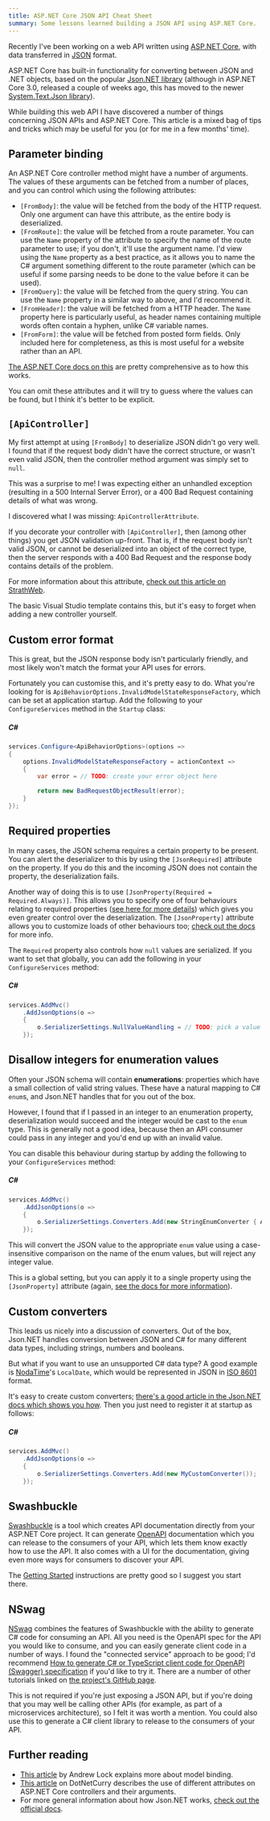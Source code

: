 ```yaml
---
title: ASP.NET Core JSON API Cheat Sheet
summary: Some lessons learned building a JSON API using ASP.NET Core.
---
```


Recently I've been working on a web API written using [ASP.NET
Core](https://docs.microsoft.com/en-us/aspnet/core/?view=aspnetcore-3.0), with
data transferred in [JSON](https://www.json.org/) format.

ASP.NET Core has built-in functionality for converting between JSON and .NET
objects, based on the popular [Json.NET
library](https://www.newtonsoft.com/json) (although in ASP.NET Core 3.0,
released a couple of weeks ago, this has moved to the newer [System.Text.Json
library](https://www.hanselman.com/blog/SystemTextJsonAndNewBuiltinJSONSupportInNETCore.aspx)).

While building this web API I have discovered a number of things concerning JSON
APIs and ASP.NET Core. This article is a mixed bag of tips and tricks which may
be useful for you (or for me in a few months' time).

## Parameter binding

An ASP.NET Core controller method might have a number of arguments. The values
of these arguments can be fetched from a number of places, and you can control
which using the following attributes:

- `[FromBody]`: the value will be fetched from the body of the HTTP request.
  Only one argument can have this attribute, as the entire body is deserialized.
- `[FromRoute]`: the value will be fetched from a route parameter. You can use
  the `Name` property of the attribute to specify the name of the route
  parameter to use; if you don't, it'll use the argument name. I'd view using
  the `Name` property as a best practice, as it allows you to name the C#
  argument something different to the route parameter (which can be useful if
  some parsing needs to be done to the value before it can be used).
- `[FromQuery]`: the value will be fetched from the query string. You can use
  the `Name` property in a similar way to above, and I'd recommend it.
- `[FromHeader]`: the value will be fetched from a HTTP header. The `Name`
  property here is particularly useful, as header names containing multiple
  words often contain a hyphen, unlike C# variable names.
- `[FromForm]`: the value will be fetched from posted form fields. Only included
  here for completeness, as this is most useful for a website rather than an
  API.

[The ASP.NET Core docs on
this](https://docs.microsoft.com/en-us/aspnet/core/mvc/models/model-binding?view=aspnetcore-3.0#sources)
are pretty comprehensive as to how this works.

You can omit these attributes and it will try to guess where the values can be
found, but I think it's better to be explicit.

## `[ApiController]`

My first attempt at using `[FromBody]` to deserialize JSON didn't go very well.
I found that if the request body didn't have the correct structure, or wasn't
even valid JSON, then the controller method argument was simply set to `null`.

This was a surprise to me! I was expecting either an unhandled exception
(resulting in a 500 Internal Server Error), or a 400 Bad Request containing
details of what was wrong.

I discovered what I was missing: `ApiControllerAttribute`.

If you decorate your controller with `[ApiController]`, then (among other
things) you get JSON validation up-front. That is, if the request body isn't
valid JSON, or cannot be deserialized into an object of the correct type, then
the server responds with a 400 Bad Request and the response body contains
details of the problem.

For more information about this attribute, [check out this article on
StrathWeb](https://www.strathweb.com/2018/02/exploring-the-apicontrollerattribute-and-its-features-for-asp-net-core-mvc-2-1/).

The basic Visual Studio template contains this, but it's easy to forget when
adding a new controller yourself.

## Custom error format

This is great, but the JSON response body isn't particularly friendly, and most
likely won't match the format your API uses for errors.

Fortunately you can customise this, and it's pretty easy to do. What you're
looking for is `ApiBehaviorOptions.InvalidModelStateResponseFactory`, which can
be set at application startup. Add the following to your `ConfigureServices`
method in the `Startup` class:

##### C#

```c#
services.Configure<ApiBehaviorOptions>(options =>
{
    options.InvalidModelStateResponseFactory = actionContext => 
    {
        var error = // TODO: create your error object here

        return new BadRequestObjectResult(error);
    }
});
```

## Required properties

In many cases, the JSON schema requires a certain property to be present. You
can alert the deserializer to this by using the `[JsonRequired]` attribute on
the property. If you do this and the incoming JSON does not contain the
property, the deserialization fails.

Another way of doing this is to use `[JsonProperty(Required =
Required.Always)]`. This allows you to specify one of four behaviours relating
to required properties ([see here for more
details](https://www.newtonsoft.com/json/help/html/T_Newtonsoft_Json_Required.htm))
which gives you even greater control over the deserialization. The
`[JsonProperty]` attribute allows you to customize loads of other behaviours
too; [check out the
docs](https://www.newtonsoft.com/json/help/html/T_Newtonsoft_Json_Serialization_JsonProperty.htm)
for more info.

The `Required` property also controls how `null` values are serialized. If you
want to set that globally, you can add the following in your `ConfigureServices`
method:

##### C#

```c#
services.AddMvc()
    .AddJsonOptions(o =>
    {
        o.SerializerSettings.NullValueHandling = // TODO: pick a value
    });
```

## Disallow integers for enumeration values

Often your JSON schema will contain **enumerations**: properties which have a
small collection of valid string values. These have a natural mapping to C#
`enum`s, and Json.NET handles that for you out of the box.

However, I found that if I passed in an integer to an enumeration property,
deserialization would succeed and the integer would be cast to the `enum` type.
This is generally not a good idea, because then an API consumer could pass in
any integer and you'd end up with an invalid value.

You can disable this behaviour during startup by adding the following to your
`ConfigureServices` method:

##### C#

```c#
services.AddMvc()
    .AddJsonOptions(o =>
    {
        o.SerializerSettings.Converters.Add(new StringEnumConverter { AllowIntegerValues = false });
    });
```

This will convert the JSON value to the appropriate `enum` value using a
case-insensitive comparison on the name of the enum values, but will reject any
integer value.

This is a global setting, but you can apply it to a single property using the
`[JsonProperty]` attribute (again, [see the docs for more
information](https://www.newtonsoft.com/json/help/html/T_Newtonsoft_Json_Serialization_JsonProperty.htm)).

## Custom converters

This leads us nicely into a discussion of converters. Out of the box, Json.NET
handles conversion between JSON and C# for many different data types, including
strings, numbers and booleans.

But what if you want to use an unsupported C# data type? A good example is
[NodaTime](https://nodatime.org/)'s `LocalDate`, which would be represented in
JSON in [ISO 8601](https://en.wikipedia.org/wiki/ISO_8601) format.

It's easy to create custom converters; [there's a good article in the Json.NET
docs which shows you
how](https://www.newtonsoft.com/json/help/html/CustomJsonConverter.htm). Then
you just need to register it at startup as follows:

##### C#

```c#
services.AddMvc()
    .AddJsonOptions(o =>
    {
        o.SerializerSettings.Converters.Add(new MyCustomConverter());
    });
```

## Swashbuckle

[Swashbuckle](https://github.com/domaindrivendev/Swashbuckle.AspNetCore) is a
tool which creates API documentation directly from your ASP.NET Core project. It
can generate [OpenAPI](https://swagger.io/docs/specification/about/)
documentation which you can release to the consumers of your API, which lets
them know exactly how to use the API. It also comes with a UI for the
documentation, giving even more ways for consumers to discover your API.

The [Getting
Started](https://github.com/domaindrivendev/Swashbuckle.AspNetCore#getting-started)
instructions are pretty good so I suggest you start there.

## NSwag

[NSwag](https://github.com/RicoSuter/NSwag) combines the features of Swashbuckle
with the ability to generate C# code for consuming an API. All you need is the
OpenAPI spec for the API you would like to consume, and you can easily generate
client code in a number of ways. I found the "connected service" approach to be
good; I'd recommend [How to generate C# or TypeScript client code for OpenAPI
(Swagger)
specification](https://medium.com/@unchase/how-to-generate-c-or-typescript-client-code-for-openapi-swagger-specification-d882d59e3b77)
if you'd like to try it. There are a number of other tutorials linked on [the
project's GitHub page](https://github.com/RicoSuter/NSwag).

This is not required if you're just exposing a JSON API, but if you're doing
that you may well be calling other APIs (for example, as part of a microservices
architecture), so I felt it was worth a mention. You could also use this to
generate a C# client library to release to the consumers of your API.

## Further reading

- [This
  article](https://andrewlock.net/model-binding-json-posts-in-asp-net-core/) by
  Andrew Lock explains more about model binding.
- [This
  article](https://www.dotnetcurry.com/aspnet/1390/aspnet-core-web-api-attributes)
  on DotNetCurry describes the use of different attributes on ASP.NET Core
  controllers and their arguments.
- For more general information about how Json.NET works, [check out the official
  docs](https://www.newtonsoft.com/json/help/html/Introduction.htm).